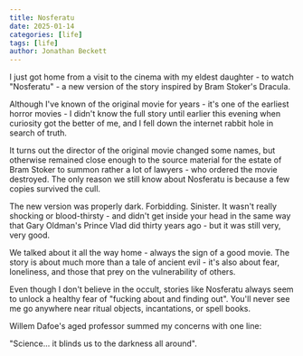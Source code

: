 ```yaml
---
title: Nosferatu
date: 2025-01-14
categories: [life]
tags: [life]
author: Jonathan Beckett
---
```


I just got home from a visit to the cinema with my eldest daughter - to watch "Nosferatu" - a new version of the story inspired by Bram Stoker's Dracula.

Although I've known of the original movie for years - it's one of the earliest horror movies - I didn't know the full story until earlier this evening when curiosity got the better of me, and I fell down the internet rabbit hole in search of truth.

It turns out the director of the original movie changed some names, but otherwise remained close enough to the source material for the estate of Bram Stoker to summon rather a lot of lawyers - who ordered the movie destroyed. The only reason we still know about Nosferatu is because a few copies survived the cull.

The new version was properly dark. Forbidding. Sinister. It wasn't really shocking or blood-thirsty - and didn't get inside your head in the same way that Gary Oldman's Prince Vlad did thirty years ago - but it was still very, very good.

We talked about it all the way home - always the sign of a good movie. The story is about much more than a tale of ancient evil - it's also about fear, loneliness, and those that prey on the vulnerability of others.

Even though I don't believe in the occult, stories like Nosferatu always seem to unlock a healthy fear of "fucking about and finding out". You'll never see me go anywhere near ritual objects, incantations, or spell books.

Willem Dafoe's aged professor summed my concerns with one line:

"Science... it blinds us to the darkness all around". 